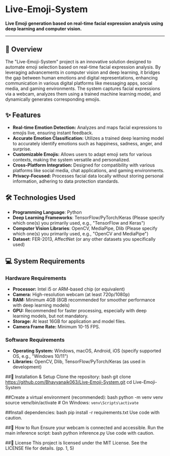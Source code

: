 # Live-Emoji-System

**Live Emoji generation based on real-time facial expression analysis using deep learning and computer vision.**

---

## 🚀 Overview

The "Live-Emoji-System" project is an innovative solution designed to automate emoji selection based on real-time facial expression analysis. By leveraging advancements in computer vision and deep learning, it bridges the gap between human emotions and digital representations, enhancing communication in various digital platforms like messaging apps, social media, and gaming environments. The system captures facial expressions via a webcam, analyzes them using a trained machine learning model, and dynamically generates corresponding emojis.

## ✨ Features

*   **Real-time Emotion Detection:** Analyzes and maps facial expressions to emojis live, ensuring instant feedback.
*   **Accurate Emotion Classification:** Utilizes a trained deep learning model to accurately identify emotions such as happiness, sadness, anger, and surprise.
*   **Customizable Emojis:** Allows users to adapt emoji sets for various contexts, making the system versatile and personalized.
*   **Cross-Platform Integration:** Designed for compatibility with various platforms like social media, chat applications, and gaming environments.
*   **Privacy-Focused:** Processes facial data locally without storing personal information, adhering to data protection standards.

## 🛠️ Technologies Used

*   **Programming Language**: Python
*   **Deep Learning Frameworks**: TensorFlow/PyTorch/Keras (Please specify which one(s) you primarily used, e.g., "TensorFlow and Keras")
*   **Computer Vision Libraries**: OpenCV, MediaPipe, Dlib (Please specify which one(s) you primarily used, e.g., "OpenCV and MediaPipe")
*   **Dataset**: FER-2013, AffectNet (or any other datasets you specifically used)

## 💻 System Requirements

### Hardware Requirements

*   **Processor:** Intel i5 or ARM-based chip (or equivalent)
*   **Camera:** High-resolution webcam (at least 720p/1080p)
*   **RAM:** Minimum 4GB (8GB recommended for smoother performance with deep learning models)
*   **GPU:** Recommended for faster processing, especially with deep learning models, but not mandatory.
*   **Storage:** At least 16GB for application and model files.
*   **Camera Frame Rate:** Minimum 10-15 FPS.

### Software Requirements

*   **Operating System:** Windows, macOS, Android, iOS (specify supported OS, e.g., "Windows 10/11")
*   **Libraries:** OpenCV, Dlib, TensorFlow/PyTorch/Keras (as used in development)

##🚀 Installation & Setup
Clone the repository:
bash
git clone https://github.com/Bhavyanaik063/Live-Emoji-System.git
cd Live-Emoji-System

##Create a virtual environment (recommended):
bash
python -m venv venv
source venv/bin/activate  # On Windows: `venv\Scripts\activate`

##Install dependencies:
bash
pip install -r requirements.txt
Use code with caution.

##🏃 How to Run
Ensure your webcam is connected and accessible.
Run the main inference script:
bash
python inference.py
Use code with caution.
 
##📄 License
This project is licensed under the MIT License. See the LICENSE file for details. (pp. 1, 5) 
